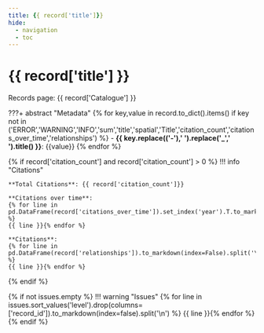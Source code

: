 ```yaml
---
title: {{ record['title']}}
hide:
  - navigation
  - toc
---
```


# {{ record['title'] }}

Records page: {{ record['Catalogue'] }}

???+ abstract "Metadata"
{% for key,value in record.to_dict().items() if key not in ('ERROR','WARNING','INFO','sum','title','spatial','Title','citation_count','citations_over_time','relationships') %}
    - **{{ key.replace(('-'),' ').replace('_',' ').title() }}**: {{value}} {% endfor %}

<div id='map'></div>

{% if record['citation_count'] and record['citation_count'] > 0 %}
!!! info "Citations"

    **Total Citations**: {{ record['citation_count']}}

    **Citations over time**:
    {% for line in pd.DataFrame(record['citations_over_time']).set_index('year').T.to_markdown(index=False).split('\n') %}
    {{ line }}{% endfor %}

    **Citations**:
    {% for line in pd.DataFrame(record['relationships']).to_markdown(index=False).split('\n') %}
    {{ line }}{% endfor %}
    
{% endif %}

{% if not issues.empty %}
!!! warning "Issues"
    {% for line in issues.sort_values('level').drop(columns=['record_id']).to_markdown(index=false).split('\n') %}
    {{ line }}{% endfor %}
{% endif %}

<script>
   document.addEventListener("DOMContentLoaded", function() {
    var map = L.map('map').setView([51.505, -125.09], 5);
    L.tileLayer('https://tile.openstreetmap.org/{z}/{x}/{y}.png', {
        maxZoom: 19,
        attribution: '&copy; <a href="http://www.openstreetmap.org/copyright">OpenStreetMap</a>'
    }).addTo(map);
    var geojsonFeature = {
        "type": "Feature",
        "properties": {
            "name" : "{{ record['title'] }}"
        },
        "geometry": {{ record['spatial']}}
    }
    L.geoJSON(geojsonFeature).addTo(map);
   })
</script>